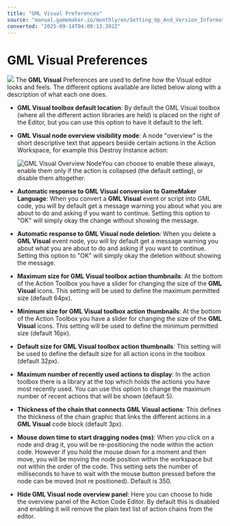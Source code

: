 ```yaml
---
title: "GML Visual Preferences"
source: "manual.gamemaker.io/monthly/en/Setting_Up_And_Version_Information/IDE_Preferences/GML_Visual_Preferences.htm"
converted: "2025-09-14T04:00:13.392Z"
---
```


# GML Visual Preferences

![](../../assets/Images/Setup_And_Version/Preferences/Language_GML_Visual_Prefs.png) The **GML Visual** Preferences are used to define how the Visual editor looks and feels. The different options available are listed below along with a description of what each one does.

-   **GML Visual toolbox default location**: By default the GML Visual toolbox (where all the different action libraries are held) is placed on the right of the Editor, but you can use this option to have it default to the left.
-   **GML Visual node overview visibility mode**: A node "overview" is the short descriptive text that appears beside certain actions in the Action Workspace, for example this Destroy Instance action:

    ![GML Visual Overview Node](../../assets/Images/Setup_And_Version/Preferences/DragAndDrop_DestroyAction.png)You can choose to enable these always, enable them only if the action is collapsed (the default setting), or disable them altogether.
-   **Automatic response to GML Visual conversion to GameMaker Language**: When you convert a **GML Visual** event or script into GML code, you will by default get a message warning you about what you are about to do and asking if you want to continue. Setting this option to "OK" will simply okay the change without showing the message.
-   **Automatic response to GML Visual node deletion**: When you delete a **GML Visual** event node, you will by default get a message warning you about what you are about to do and asking if you want to continue. Setting this option to "OK" will simply okay the deletion without showing the message.
-   **Maximum size for GML Visual toolbox action thumbnails**: At the bottom of the Action Toolbox you have a slider for changing the size of the **GML Visual** icons. This setting will be used to define the maximum permitted size (default 64px).
-   **Minimum size for GML Visual toolbox action thumbnails**: At the bottom of the Action Toolbox you have a slider for changing the size of the **GML Visual** icons. This setting will be used to define the minimum permitted size (default 16px).
-   **Default size for GML Visual toolbox action thumbnails**: This setting will be used to define the default size for all action icons in the toolbox (default 32px).
-   **Maximum number of recently used actions to display**: In the action toolbox there is a library at the top which holds the actions you have most recently used. You can use this option to change the maximum number of recent actions that will be shown (default 5).
-   **Thickness of the chain that connects GML Visual actions**: This defines the thickness of the chain graphic that links the different actions in a **GML Visual** code block (default 3px).
-   **Mouse down time to start dragging nodes (ms)**: When you click on a node and drag it, you will be re-positioning the node within the action code. However if you hold the mouse down for a moment and then move, you will be moving the node position within the workspace but not within the order of the code. This setting sets the number of milliseconds to have to wait with the mouse button pressed before the node can be moved (not re positioned). Default is 350.
-   **Hide **GML Visual** node overview panel**: Here you can choose to hide the overview panel of the Action Code Editor. By default this is disabled and enabling it will remove the plain text list of action chains from the editor.
